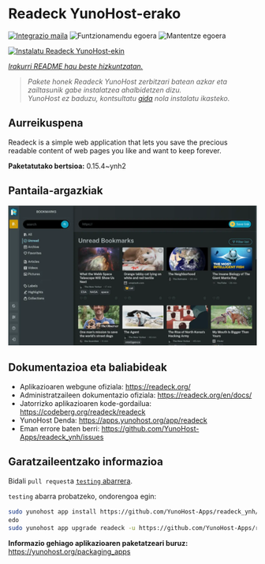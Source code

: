 <!--
Ohart ongi: README hau automatikoki sortu da <https://github.com/YunoHost/apps/tree/master/tools/readme_generator>ri esker
EZ editatu eskuz.
-->

# Readeck YunoHost-erako

[![Integrazio maila](https://dash.yunohost.org/integration/readeck.svg)](https://ci-apps.yunohost.org/ci/apps/readeck/) ![Funtzionamendu egoera](https://ci-apps.yunohost.org/ci/badges/readeck.status.svg) ![Mantentze egoera](https://ci-apps.yunohost.org/ci/badges/readeck.maintain.svg)

[![Instalatu Readeck YunoHost-ekin](https://install-app.yunohost.org/install-with-yunohost.svg)](https://install-app.yunohost.org/?app=readeck)

*[Irakurri README hau beste hizkuntzatan.](./ALL_README.md)*

> *Pakete honek Readeck YunoHost zerbitzari batean azkar eta zailtasunik gabe instalatzea ahalbidetzen dizu.*  
> *YunoHost ez baduzu, kontsultatu [gida](https://yunohost.org/install) nola instalatu ikasteko.*

## Aurreikuspena

Readeck is a simple web application that lets you save the precious readable content of web pages you like and want to keep forever.

**Paketatutako bertsioa:** 0.15.4~ynh2

## Pantaila-argazkiak

![Readeck(r)en pantaila-argazkia](./doc/screenshots/dark.webp)

## Dokumentazioa eta baliabideak

- Aplikazioaren webgune ofiziala: <https://readeck.org/>
- Administratzaileen dokumentazio ofiziala: <https://readeck.org/en/docs/>
- Jatorrizko aplikazioaren kode-gordailua: <https://codeberg.org/readeck/readeck>
- YunoHost Denda: <https://apps.yunohost.org/app/readeck>
- Eman errore baten berri: <https://github.com/YunoHost-Apps/readeck_ynh/issues>

## Garatzaileentzako informazioa

Bidali `pull request`a [`testing` abarrera](https://github.com/YunoHost-Apps/readeck_ynh/tree/testing).

`testing` abarra probatzeko, ondorengoa egin:

```bash
sudo yunohost app install https://github.com/YunoHost-Apps/readeck_ynh/tree/testing --debug
edo
sudo yunohost app upgrade readeck -u https://github.com/YunoHost-Apps/readeck_ynh/tree/testing --debug
```

**Informazio gehiago aplikazioaren paketatzeari buruz:** <https://yunohost.org/packaging_apps>
